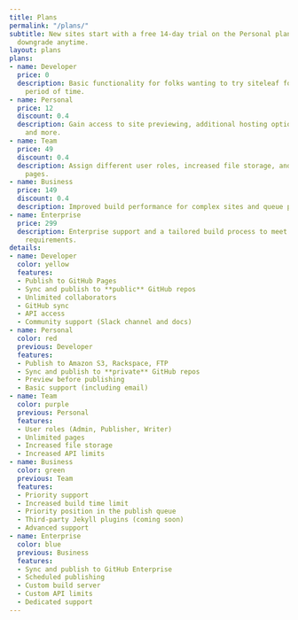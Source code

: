 ```yaml
---
title: Plans
permalink: "/plans/"
subtitle: New sites start with a free 14-day trial on the Personal plan. Upgrade or
  downgrade anytime.
layout: plans
plans:
- name: Developer
  price: 0
  description: Basic functionality for folks wanting to try siteleaf for an unlimited
    period of time.
- name: Personal
  price: 12
  discount: 0.4
  description: Gain access to site previewing, additional hosting options, support,
    and more.
- name: Team
  price: 49
  discount: 0.4
  description: Assign different user roles, increased file storage, and unlimited
    pages.
- name: Business
  price: 149
  discount: 0.4
  description: Improved build performance for complex sites and queue priority.
- name: Enterprise
  price: 299
  description: Enterprise support and a tailored build process to meet your site’s
    requirements.
details:
- name: Developer
  color: yellow
  features:
  - Publish to GitHub Pages
  - Sync and publish to **public** GitHub repos
  - Unlimited collaborators
  - GitHub sync
  - API access
  - Community support (Slack channel and docs)
- name: Personal
  color: red
  previous: Developer
  features:
  - Publish to Amazon S3, Rackspace, FTP
  - Sync and publish to **private** GitHub repos
  - Preview before publishing
  - Basic support (including email)
- name: Team
  color: purple
  previous: Personal
  features:
  - User roles (Admin, Publisher, Writer)
  - Unlimited pages
  - Increased file storage
  - Increased API limits
- name: Business
  color: green
  previous: Team
  features:
  - Priority support
  - Increased build time limit
  - Priority position in the publish queue
  - Third-party Jekyll plugins (coming soon)
  - Advanced support
- name: Enterprise
  color: blue
  previous: Business
  features:
  - Sync and publish to GitHub Enterprise
  - Scheduled publishing
  - Custom build server
  - Custom API limits
  - Dedicated support
---
```


